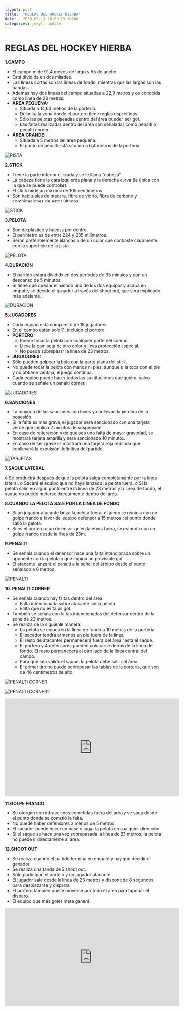 ```yaml
---
layout: post
title:  "REGLAS DEL HOCKEY HIERBA"
date:   2020-05-13 20:09:23 +0200
categories: jekyll update
---
```


# REGLAS DEL HOCKEY HIERBA

**1.CAMPO**

* El campo mide 91,4 metros de largo y 55 de ancho.
* Está dividida en dos mitades.
* Las líneas cortas son las líneas de fondo, mientras que las largas  son las bandas.
* Además hay dos líneas del campo situadas a 22,9 metros y es conocida como línea de 23 metros:
* **ÁREA PEQUEÑA:**
  * Situada a 14,63 metros de la portería.
  * Delimita la zona donde el portero tiene reglas específicas.
  * Sólo las pelotas golpeadas dentro del área pueden ser gol.
  * Las faltas realizadas dentro del área son señaladas como penalti o penalti corner.
* **ÁREA GRANDE:**
  * Situada a 5 metros del área pequeña.
  * El punto de penalti está situado a 6,4 metros de la portería.
  
![PISTA](https://danieledufis.github.io/images_text/hierba_pista1.png)

**2.STICK**

* Tiene la parte inferior curvada y se le llama “cabeza”.
* La cabeza tiene la cara izquierda plana y la derecha curva (la única con la que se puede controlar).
* El stick mide un máximo de 105 centímetros.
* Son habituales de madera, fibra de vidrio, fibra de carbono y combinaciones de estos últimos.

![STICK](https://danieledufis.github.io/images_text/hierba_stick1.jpg)

**3.PELOTA**

* Son de plástico y huecas por dentro.
* El perímetro es de entre 224 y 235 milímetros.
* Serán preferiblemente blancas o de un color que contraste claramente con la superficie de la pista.

![PELOTA](https://danieledufis.github.io/images_text/hierba_pelota.jpg)

**4.DURACIÓN**

* El partido estará dividido en dos períodos de 35 minutos y con un descanso de 5 minutos.
* Si tiene que quedar eliminado uno de los dos equipos y acaba en empate, se decide el ganador a través del shoot put, que será explicado más adelante.
 
 ![DURACIÓN](https://danieledufis.github.io/images_text/hierba_duraci%C3%B3n.png)
 
**5.JUGADORES**

* Cada equipo está compuesto de 18 jugadores.
* En el campo están solo 11, incluido el portero.
* **PORTERO:**
  * Puede tocar la pelota con cualquier parte del cuerpo.
  * Lleva la camiseta de otro color y lleva protección especial.
  * No puede sobrepasar la línea de 23 metros.
*	**JUGADORES:**
  * Sólo pueden golpear la bola con la parte plana del stick.
  * No puede tocar la pelota con manos ni pies, aunque si la toca con el pie y no obtiene ventaja, el juego continua.
* Cada equipo puede hacer todas las sustituciones que quiera, salvo cuando se  señale un penalti corner.

![JUGADORES](https://danieledufis.github.io/images_text/hierba_jugadores.jpg)

**6.SANCIONES**

* La mayoría de las sanciones son leves y conllevan la pérdida de la posesión.
* Si la falta es más grave, el jugador será sancionado con una tarjeta verde que implica 2 minutos de suspensión.
* En caso de reiteración o de que sea una falta de mayor gravedad, se mostrará tarjeta amarilla y será sancionado 10 minutos.
* En caso de ser grave se mostrará una tarjeta roja redonda que conllevará la expulsión definitiva del partido.

![TARJETAS](https://danieledufis.github.io/images_text/hierba_tarjetas.jpg)

**7.SAQUE LATERAL**

o	Se producirá después de que la pelota salga completamente por la línea lateral.
o	Sacará el equipo que no haya lanzado la pelota fuera.
o	Si la pelota salió en algún punto entre la línea de 23 metros y la línea de fondo, el saque no puede meterse directamente dentro del área.

**8.CUANDO LA PELOTA SALE POR LA LÍNEA DE FONDO**

* Si un jugador atacante lanza la pelota fuera, el juego se reinicia con un golpe franco a favor del equipo defensor a 15 metros del punto donde salió la pelota.
* Si es el portero o un defensor quien la envía fuera, se reanuda con un golpe franco desde la línea de 23m.

**9.PENALTI**

* Se señala cuando el defensor hace una falta intencionada sobre un oponente con la pelota o que impida un previsible gol.
* El atacante lanzará el penalti a la señal del árbitro desde el punto señalado a 6 metros.

![PENALTI](https://danieledufis.github.io/images_text/hierba_penalti.jpg)

**10.	PENALTI CORNER**

* Se señala cuando hay faltas dentro del área:
  * Falta intencionada sobre atacante sin la pelota.
  * Falta que no evita un gol.
* También se señala con faltas intencionadas del defensor dentro de la zona de 23 metros.
* Se realiza de la siguiente manera:
  * La pelota se coloca en la línea de fondo a 10 metros de la portería.
  * El sacador tendrá al menos un pie fuera de la línea.
  * El resto de atacantes permanecerá fuera del área hasta el saque.
  * El portero y 4 defensores pueden colocarse detrás de la línea de fondo. El resto permanecerá al otro lado de la línea central del campo.
  * Para que sea válido el saque, la pelota debe salir del área.
  * El primer tiro no puede sobrepasar  las tablas de la portería, que son de 46 centímetros de alto.
  
 ![PENALTI CORNER](https://danieledufis.github.io//images_text/hierba_penalticorner.jpg)
 
 ![PENALTI CORNER2](https://danieledufis.github.io/images_text/hierba_penalticorner2.png)
  
  <iframe width="560" height="315" src="https://www.youtube.com/embed/vWjzyRWtbDU" frameborder="0" allow="accelerometer; autoplay; encrypted-media; gyroscope; picture-in-picture" allowfullscreen></iframe>

**11.GOLPE FRANCO**

* Se otorgan con infracciones cometidas fuera del área y se saca desde el punto donde se cometió la falta.
* No puede haber defensores a menos de 5 metros.
* El sacador puede hacer un pase o jugar la pelota en cualquier dirección.
* Si el saque se hace una vez sobrepasada la línea de 23 metros, la pelota no puede ir directamente al área.

**12.SHOOT OUT**

* Se realiza cuando el partido termina en empate y hay que decidir el ganador.
* Se realiza una tanda de 5 shoot out.
* Sólo participan el portero y un jugador atacante.
* El jugador sale desde la línea de 23 metros y dispone de 8 segundos para desplazarse y disparar.
* El portero también puede moverse por todo el área para taponar el disparo.
* El equipo que más goles meta ganará.

<iframe width="560" height="315" src="https://www.youtube.com/embed/q7xm7vimDOA" frameborder="0" allow="accelerometer; autoplay; encrypted-media; gyroscope; picture-in-picture" allowfullscreen></iframe>
